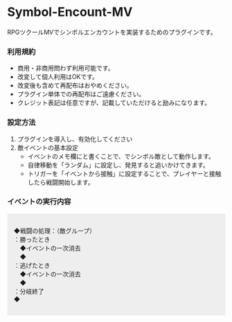 # Symbol-Encount-MV
<p>RPGツクールMVでシンボルエンカウントを実装するためのプラグインです。</p>

<h3>利用規約</h3>
<ul>
<li>商用・非商用問わず利用可能です。</li>
<li>改変して個人利用はOKです。</li>
<li>改変後も含めて再配布はおやめください。</li>
<li>プラグイン単体での再配布はご遠慮ください。</li>
<li>クレジット表記は任意ですが、記載していただけると励みになります。</li>
</ul>

<h3>設定方法</h3>
<ol>
<li>プラグインを導入し、有効化してください</li>
<li>敵イベントの基本設定
<ul>
<li>イベントのメモ欄に<SymbolEnemy>と書くことで、でシンボル敵として動作します。</li>
<li>自律移動を「ランダム」に設定し、発見すると追いかけてきます。</li>
<li>トリガーを「イベントから接触」に設定することで、プレイヤーと接触したら戦闘開始します。</li>
</ul>
</li>
</ol>

<h3>イベントの実行内容</h3>
<div style="padding:15px;background:#eee;">
<p>◆戦闘の処理：（敵グループ）<br>：勝ったとき<br>　◆イベントの一次消去<br>　◆<br>：逃げたとき<br>　◆イベントの一次消去<br>　◆<br>：分岐終了<br>◆</p>
</div>
